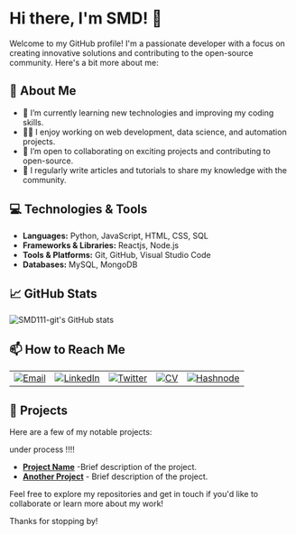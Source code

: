 # Hi there, I'm SMD! 👋

Welcome to my GitHub profile! I'm a passionate developer with a focus on creating innovative solutions and contributing to the open-source community. Here's a bit more about me:

## 🚀 About Me

- 🌱 I’m currently learning new technologies and improving my coding skills.
- 👨‍💻 I enjoy working on web development, data science, and automation projects.
- 🤝 I’m open to collaborating on exciting projects and contributing to open-source.
- 📝 I regularly write articles and tutorials to share my knowledge with the community.

## 💻 Technologies & Tools

- **Languages:** Python, JavaScript, HTML, CSS, SQL
- **Frameworks & Libraries:** Reactjs, Node.js
- **Tools & Platforms:** Git, GitHub, Visual Studio Code
- **Databases:** MySQL, MongoDB

## 📈 GitHub Stats

![SMD111-git's GitHub stats](https://github-readme-stats.vercel.app/api?username=SMD111-git&show_icons=true&theme=radical)

## 📫 How to Reach Me

<table>
  <tr>
    <td><a href="mailto:owaissmd33@gmail.com"><img src="https://img.shields.io/badge/Email-D14836?style=for-the-badge&logo=gmail&logoColor=white" alt="Email"></a></td>
    <td><a href="https://www.linkedin.com/in/smd-owais-7703b7245/"><img src="https://img.shields.io/badge/LinkedIn-0077B5?style=for-the-badge&logo=linkedin&logoColor=white" alt="LinkedIn"></a></td>
    <td><a href="https://x.com/SMD9987"><img src="https://img.shields.io/badge/Twitter-1DA1F2?style=for-the-badge&logo=twitter&logoColor=white" alt="Twitter"></a></td>
    <td><a href="https://docs.google.com/document/d/1c_wBLDq_2Q0NDd28YiDBuzxvQ7rf0FY9/edit"><img src="https://img.shields.io/badge/CV-4285F4?style=for-the-badge&logo=google-drive&logoColor=white" alt="CV"></a></td>
    <td><a href="https://hashnode.com/@SMD99"><img src="https://img.shields.io/badge/-Hashnode-00A6D6?style=flat&logo=hashnode&logoColor=white" alt="Hashnode"></a></td>
  </tr>
</table>

## 🌟 Projects

Here are a few of my notable projects:
    
  under process !!!!

- [**Project Name**](https://github.com/SMD111-git/project-repo) -Brief description of the project.
- [**Another Project**](https://github.com/SMD111-git/another-project-repo) - Brief description of the project.

Feel free to explore my repositories and get in touch if you'd like to collaborate or learn more about my work!

Thanks for stopping by!
